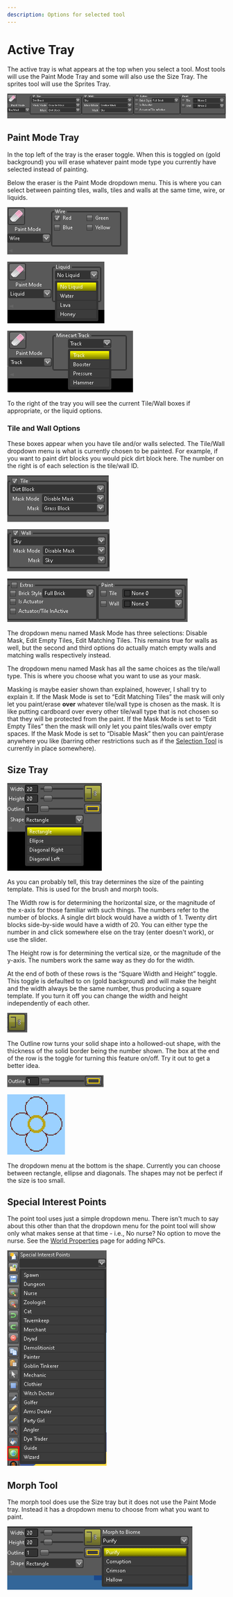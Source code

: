 ```yaml
---
description: Options for selected tool
---
```


# Active Tray

The active tray is what appears at the top when you select a tool. Most tools will use the Paint Mode Tray and some will also use the Size Tray. The sprites tool will use the Sprites Tray.

![Active Tray](../.gitbook/assets/image%20%2813%29.png)

## Paint Mode Tray

In the top left of the tray is the eraser toggle. When this is toggled on \(gold background\) you will erase whatever paint mode type you currently have selected instead of painting.

Below the eraser is the Paint Mode dropdown menu. This is where you can select between painting tiles, walls, tiles and walls at the same time, wire, or liquids.

![Wire Mode](../.gitbook/assets/image%20%2820%29.png)

![Liquid Mode](../.gitbook/assets/image%20%2823%29.png)

![Track Mode](../.gitbook/assets/image%20%2815%29.png)

To the right of the tray you will see the current Tile/Wall boxes if appropriate, or the liquid options.

### Tile and Wall Options

These boxes appear when you have tile and/or walls selected. The Tile/Wall dropdown menu is what is currently chosen to be painted. For example, if you want to paint dirt blocks you would pick dirt block here. The number on the right is of each selection is the tile/wall ID.

![Tile Selector](../.gitbook/assets/image%20%2817%29.png)

![Wall Selector](../.gitbook/assets/image%20%284%29.png)

![Extras and Paint Colors](../.gitbook/assets/image%20%285%29.png)

The dropdown menu named Mask Mode has three selections: Disable Mask, Edit Empty Tiles, Edit Matching Tiles. This remains true for walls as well, but the second and third options do actually match empty walls and matching walls respectively instead.

The dropdown menu named Mask has all the same choices as the tile/wall type. This is where you choose what you want to use as your mask.

Masking is maybe easier shown than explained, however, I shall try to explain it. If the Mask Mode is set to “Edit Matching Tiles” the mask will only let you paint/erase **over** whatever tile/wall type is chosen as the mask. It is like putting cardboard over every other tile/wall type that is not chosen so that they will be protected from the paint. If the Mask Mode is set to “Edit Empty Tiles” then the mask will only let you paint tiles/walls over empty spaces. If the Mask Mode is set to “Disable Mask” then you can paint/erase anywhere you like \(barring other restrictions such as if the [Selection Tool](toolbar.md#selection-tool-s) is currently in place somewhere\).

## Size Tray

![Size Tray](../.gitbook/assets/image%20%286%29.png)

As you can probably tell, this tray determines the size of the painting template. This is used for the brush and morph tools.

The Width row is for determining the horizontal size, or the magnitude of the x-axis for those familiar with such things. The numbers refer to the number of blocks. A single dirt block would have a width of 1. Twenty dirt blocks side-by-side would have a width of 20. You can either type the number in and click somewhere else on the tray \(enter doesn't work\), or use the slider.

The Height row is for determining the vertical size, or the magnitude of the y-axis. The numbers work the same way as they do for the width.

At the end of both of these rows is the “Square Width and Height” toggle. This toggle is defaulted to on \(gold background\) and will make the height and the width always be the same number, thus producing a square template. If you turn it off you can change the width and height independently of each other.

![Lock brush width and height](../.gitbook/assets/image%20%287%29.png)

The Outline row turns your solid shape into a hollowed-out shape, with the thickness of the solid border being the number shown. The box at the end of the row is the toggle for turning this feature on/off. Try it out to get a better idea.

![Outline Options](../.gitbook/assets/image%20%2816%29.png)

![border](../.gitbook/assets/tedit_border_drawing.png)

The dropdown menu at the bottom is the shape. Currently you can choose between rectangle, ellipse and diagonals. The shapes may not be perfect if the size is too small.

## Special Interest Points

The point tool uses just a simple dropdown menu. There isn't much to say about this other than that the dropdown menu for the point tool will show only what makes sense at that time - i.e., No nurse? No option to move the nurse. See the [World Properties](../sidebar-tools/world-properties.md) page for adding NPCs.

![Special Interest Points](../.gitbook/assets/image%20%2814%29.png)

## Morph Tool

The morph tool does use the Size tray but it does not use the Paint Mode tray. Instead it has a dropdown menu to choose from what you want to paint.

![Morph Options](../.gitbook/assets/image%20%2812%29.png)

